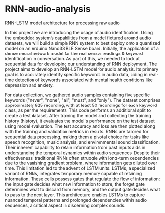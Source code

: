 # RNN-audio-analysis
RNN-LSTM model architecture for processing raw audio

  In this project we are introducing the usage of audio identification. Using the embedded system’s
capabilities from a model fixtured around audio datasets, we will build a simple RNN system to best
deploy onto a quantized model on an Arduino Nano33 BLE Sense board. Initially, the application of a
dense neural network model for the real sensor readings & keyword identification in conversation. As
part of this, we needed to look at sequential data for developing our understanding of RNN deployment.
The project aims to develop an RNN-LSTM model for audio analysis. Its primary goal is to
accurately identify specific keywords in audio data, aiding in real-time detection of keywords associated
with mental health conditions like depression and anxiety.

  For data collection, we gathered audio samples containing five specific keywords ("never",
"none", "all", "must", and "only"). The dataset comprises approximately 925 recording, with at least 50
recordings for each keyword class, as per the requirements. This code performs an additional split to
create a test dataset. After training the model and collecting the training history (history), it evaluates the
model's performance on the test dataset using model evaluation. The test accuracy and loss are then
plotted along with the training and validation metrics in results.
RNNs are tailored for sequential data processing, making them a pivotal choice for tasks like
speech recognition, music analysis, and environmental sound classification.
Their inherent capability to retain information from past inputs aids in understanding the
temporal dynamics within audio sequences. Despite their effectiveness, traditional RNNs often struggle
with long-term dependencies due to the vanishing gradient problem, where information gets diluted over
time. This limitation led to the advent of LSTM units.
LSTMs, a specialized variant of RNNs, integrates temporary memory capable of retaining
information. These cells possess gates that regulate the flow of information: the input gate decides what
new information to store, the forget gate determines what to discard from memory, and the output gate
decides what to pass to the next layer. This architecture enables LSTMs to capture nuanced temporal
patterns and prolonged dependencies within audio sequences, a critical aspect in discerning complex
sounds.

